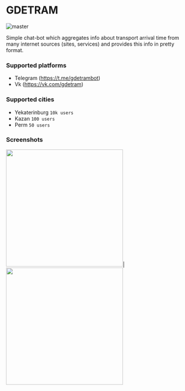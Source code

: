 # GDETRAM

![master](https://github.com/oybek/gdetram/workflows/master/badge.svg)

Simple chat-bot which aggregates info about transport arrival time from many
internet sources (sites, services) and provides this info in pretty format.

### Supported platforms

- Telegram (https://t.me/gdetrambot)
- Vk (https://vk.com/gdetram)

### Supported cities

- Yekaterinburg `10k users`
- Kazan `100 users`
- Perm `50 users`

### Screenshots

<img src="https://i.imgur.com/VMEynEs.jpg" width="320">|<img src="https://i.imgur.com/5Tub9cJ.jpg" width="320">
